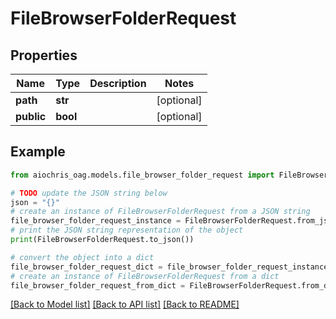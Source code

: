 # FileBrowserFolderRequest


## Properties

Name | Type | Description | Notes
------------ | ------------- | ------------- | -------------
**path** | **str** |  | [optional] 
**public** | **bool** |  | [optional] 

## Example

```python
from aiochris_oag.models.file_browser_folder_request import FileBrowserFolderRequest

# TODO update the JSON string below
json = "{}"
# create an instance of FileBrowserFolderRequest from a JSON string
file_browser_folder_request_instance = FileBrowserFolderRequest.from_json(json)
# print the JSON string representation of the object
print(FileBrowserFolderRequest.to_json())

# convert the object into a dict
file_browser_folder_request_dict = file_browser_folder_request_instance.to_dict()
# create an instance of FileBrowserFolderRequest from a dict
file_browser_folder_request_from_dict = FileBrowserFolderRequest.from_dict(file_browser_folder_request_dict)
```
[[Back to Model list]](../README.md#documentation-for-models) [[Back to API list]](../README.md#documentation-for-api-endpoints) [[Back to README]](../README.md)


